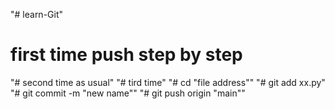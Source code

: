 "# learn-Git" 
# first time push step by step
"# second time as usual"
"# tird time"
"# cd "file address""
"# git add xx.py"
"# git commit -m "new name""
"# git push origin "main""
